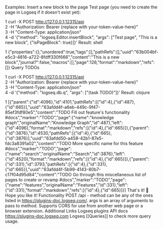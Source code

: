 
Examples:
Insert a new block to the page Test page (you need to create the page in Logseq if it doesn't exist yet):

1
curl -X POST http://127.0.0.1:12315/api \
2
-H "Authorization: Bearer {replace with your-token-value-here}" \
3
-H "Content-Type: application/json" \
4
-d '{"method": "logseq.Editor.insertBlock", "args": ["Test page", "This is a new block", {"isPageBlock": true}]}'
Result:
shell

1
{"properties":{},"unordered":true,"tags":[],"pathRefs":[],"uuid":"63b004bf-e5c3-4816-a722-8fdff330f666","content":"This is a new block","journal?":false,"macros":[],"page":126,"format":"markdown","refs":[]}
Query TODOs

1
curl -X POST http://127.0.0.1:12315/api \
2
-H "Authorization: Bearer {replace with your-token-value-here}" \
3
-H "Content-Type: application/json" \
4
-d '{"method": "logseq.db.q", "args": ["(task TODO)"]}'
Result:
clojure

1
[{"parent":{"id":4096},"id":4101,"pathRefs":[{"id":4},{"id":487},{"id":665}],"uuid":"63afdd4f-a6eb-449c-9f47-85ef3fdf80e5","content":"TODO Fill out feature's functionality #docs","marker":"TODO","page":{"name":"knowledge graph","originalName":"Knowledge Graph","id":487},"left":{"id":4096},"format":"markdown","refs":[{"id":4},{"id":665}]},{"parent":{"id":3876},"id":4530,"pathRefs":[{"id":4},{"id":665},{"id":3876}],"uuid":"63afdd50-a458-42b1-87e5-fdc3a8391a02","content":"TODO More specific name for this feature #docs","marker":"TODO","page":{"name":"search","originalName":"Search","id":3876},"left":{"id":4520},"format":"markdown","refs":[{"id":4},{"id":665}]},{"parent":{"id":331},"id":3793,"pathRefs":[{"id":4},{"id":331},{"id":665}],"uuid":"63afdd4f-5b99-4143-80b7-c17f04d95d84","content":"TODO Go through this miscellaneous list of pages to create or revamp #docs","marker":"TODO","page":{"name":"features","originalName":"Features","id":331},"left":{"id":331},"format":"markdown","refs":[{"id":4},{"id":665}]}]
That's it! 🎉
Hope you like it!
Functionality
POST /api - method can be any of the ones listed in https://plugins-doc.logseq.com/. args is an array of arguments to pass to method.
Supports CORS for use from another web page or a browser extension.
Additional Links
Logseq plugins API docs https://plugins-doc.logseq.com
Logseq [[Queries]] to check more query usage.
